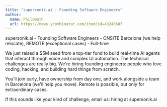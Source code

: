 ```yaml
---
title: "supersonik.ai : Founding Software Engineers"
author:
  name: Philomath
  url: https://news.ycombinator.com/item?id=43243687
---
```

supersonik.ai - Founding Software Engineers - ONSITE Barcelona (we help relocate), REMOTE (exceptional cases) - Full-time

We just raised a $5M seed from a top-tier fund to build real-time AI agents that interact through voice and complex UI automation. The technical challenges are really big. We&#x27;re hiring founding engineers: people who love coding, hacking, and building hard things from scratch.

You&#x27;ll join early, have ownership from day one, and work alongside a team in Barcelona (we&#x27;ll help you move). Remote is possible, but only for extraordinary cases.

If this sounds like your kind of challenge, email us: hiring at supersonik.ai
<JobApplication />
